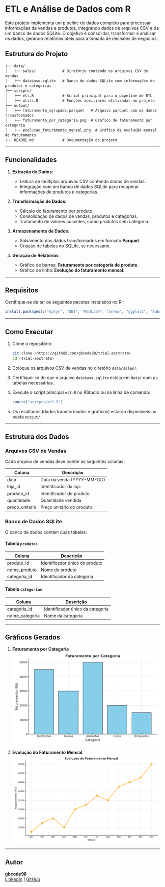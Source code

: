 
# **ETL e Análise de Dados com R**

Este projeto implementa um pipeline de dados completo para processar informações de vendas e produtos, integrando dados de arquivos CSV e de um banco de dados SQLite. O objetivo é consolidar, transformar e analisar os dados, gerando relatórios úteis para a tomada de decisões de negócios.


## **Estrutura do Projeto**

```plaintext
├── data/
│   ├── sales/            # Diretório contendo os arquivos CSV de vendas
│   ├── database.sqlite   # Banco de dados SQLite com informações de produtos e categorias
├── scripts/
│   ├── etl.R             # Script principal para o pipeline de ETL
│   ├── utils.R           # Funções auxiliares utilizadas no projeto
├── output/
│   ├── faturamento_agrupado.parquet   # Arquivo parquet com os dados transformados
│   ├── faturamento_por_categoria.png  # Gráfico de faturamento por categoria
│   ├── evolucao_faturamento_mensal.png  # Gráfico de evolução mensal do faturamento
├── README.md             # Documentação do projeto
```

---

## **Funcionalidades**

1. **Extração de Dados**:
   - Leitura de múltiplos arquivos CSV contendo dados de vendas.
   - Integração com um banco de dados SQLite para recuperar informações de produtos e categorias.

2. **Transformação de Dados**:
   - Cálculo do faturamento por produto.
   - Consolidação de dados de vendas, produtos e categorias.
   - Tratamento de valores ausentes, como produtos sem categoria.

3. **Armazenamento de Dados**:
   - Salvamento dos dados transformados em formato **Parquet**.
   - Criação de tabelas no SQLite, se necessário.

4. **Geração de Relatórios**:
   - Gráfico de barras: **Faturamento por categoria de produto**.
   - Gráfico de linha: **Evolução do faturamento mensal**.

---

## **Requisitos**

Certifique-se de ter os seguintes pacotes instalados no R:

```r
install.packages(c("dplyr", "DBI", "RSQLite", "arrow", "ggplot2", "lubridate"))
```

---

## **Como Executar**

1. Clone o repositório:
   ```bash
   git clone <https://github.com/gbcode98/trial-abstrato>
   cd <trial-abstrato>
   ```

2. Coloque os arquivos CSV de vendas no diretório `data/sales/`.

3. Certifique-se de que o arquivo `database.sqlite` esteja em `data/` com as tabelas necessárias.

4. Execute o script principal `etl.R` no RStudio ou na linha de comando:
   ```r
   source("scripts/etl.R")
   ```

5. Os resultados (dados transformados e gráficos) estarão disponíveis na pasta `output/`.

---

## **Estrutura dos Dados**

### **Arquivos CSV de Vendas**
Cada arquivo de vendas deve conter as seguintes colunas:

| Coluna          | Descrição                   |
|------------------|-----------------------------|
| data            | Data da venda (YYYY-MM-DD)  |
| loja_id         | Identificador da loja       |
| produto_id      | Identificador do produto    |
| quantidade      | Quantidade vendida          |
| preco_unitario  | Preço unitário do produto   |

### **Banco de Dados SQLite**
O banco de dados contém duas tabelas:

#### **Tabela `produtos`**
| Coluna        | Descrição                          |
|---------------|------------------------------------|
| produto_id    | Identificador único do produto     |
| nome_produto  | Nome do produto                   |
| categoria_id  | Identificador da categoria         |

#### **Tabela `categorias`**
| Coluna          | Descrição                          |
|------------------|------------------------------------|
| categoria_id     | Identificador único da categoria  |
| nome_categoria   | Nome da categoria                |

---

## **Gráficos Gerados**

1. **Faturamento por Categoria**  
   ![Faturamento por Categoria](output_/faturamento_por_categoria.png)

2. **Evolução do Faturamento Mensal**  
   ![Evolução do Faturamento Mensal](output_/evolucao_faturamento_mensal.png)

---

## **Autor**

**gbcode98**  
[LinkedIn](https://www.linkedin.com/in/gabriel-carlos-3312b21b9/) | [GitHub](https://github.com/gbcode98)
